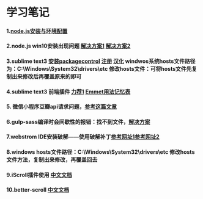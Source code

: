 # 学习笔记

#### 1.[node.js安装与环境配置](https://www.jianshu.com/p/03a76b2e7e00)
#### 2.node.js win10安装出现问题 [解决方案1](https://blog.csdn.net/M075097/article/details/74910372) [解决方案2](https://www.jb51.net/article/99843.htm)
#### 3.sublime text3 [安装packagecontrol](https://packagecontrol.io/installation) [注册](https://gist.github.com/cantgis/fb17ab10287c512379fbefad7fa5be1c) [汉化](https://www.jianshu.com/p/22e4db0f7b7b) windwos系统hosts文件路径为：C:\Windows\System32\drivers\etc 修改hosts文件：可将hosts文件先复制出来修改后再覆盖原来的即可
#### 4.sublime text3 前端插件 [力荐1](https://www.cnblogs.com/hykun/p/sublimeText3.html) [Emmet用法记忆表](https://docs.emmet.io/cheat-sheet/)
#### 5. 微信小程序豆瓣api请求问题，[参考这篇文章](https://blog.csdn.net/alisa7/article/details/80492410)
#### 6.gulp-sass编译时会间歇性的报错：找不到文件，[解决方案](https://www.cnblogs.com/venoral/p/6130353.html)
#### 7.webstrom IDE安装破解——使用破解补丁[参考网址1](https://blog.csdn.net/voke_/article/details/76418116)[参考网址2](https://www.jianshu.com/p/0bf76557153a)
#### 8.windows hosts文件路径：C:\Windows\System32\drivers\etc  修改hosts文件方法，复制出来修改，再覆盖回去
#### 9.iScroll插件使用 [中文文档](http://wiki.jikexueyuan.com/project/iscroll-5/gettingstart.html)
#### 10.better-scroll [中文文档](https://github.com/ustbhuangyi/better-scroll/blob/master/README_zh-CN.md)
